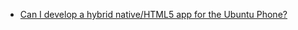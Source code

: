 





  * [Can I develop a hybrid native/HTML5 app for the Ubuntu Phone?](http://askubuntu.com/questions/266260/can-i-develop-a-hybrid-native-html5-app-for-the-ubuntu-phone)





